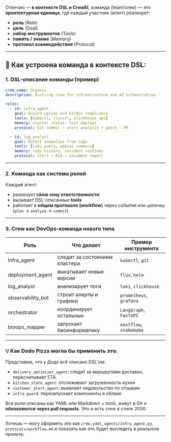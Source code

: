 Отвечаю — **в контексте DSL и CrewAI**, команда (team/crew) — это **архитектурная единица**, где каждый участник (агент) реализует:

* **роль** (Role)
* **цель** (Goal)
* **набор инструментов** (Tools)
* **память / знание** (Memory)
* **протокол взаимодействия** (Protocol)

---

## 🧩 Как устроена команда в контексте DSL:

### 1. **DSL-описание команды** (пример)

```yaml
crew_name: Organix
description: Evolving crew for infrastructure and AI orchestration

roles:
  - id: infra_agent
    goal: Ensure uptime and GitOps compliance
    tools: [kubectl, fluxctl, clickhouse_api]
    memory: cluster_status, last_deploys
    protocol: Git commit → alert analysis → patch → PR

  - id: log_analyst
    goal: Detect anomalies from logs
    tools: [loki_query, openai_summary]
    memory: logs_history, incident_routines
    protocol: alert → RCA → incident report
```

---

### 2. **Команда как система ролей**

Каждый агент:

* реализует **свою зону ответственности**
* вызывает DSL-описанные **tools**
* работает в **общем протоколе (workflow)** через события или цепочку (`plan` → `analyze` → `commit`)

---

### 3. **Crew как DevOps-команда нового типа**

| Роль               | Что делает                    | Пример инструмента      |
| ------------------ | ----------------------------- | ----------------------- |
| infra\_agent       | следит за состоянием кластера | `kubectl`, `git`        |
| deployment\_agent  | выкатывает новые версии       | `flux`, `helm`          |
| log\_analyst       | анализирует логи              | `loki`, `clickhouse`    |
| observability\_bot | строит алерты и графики       | `prometheus`, `grafana` |
| orchestrator       | координирует остальных        | `LangGraph`, `FastAPI`  |
| bioops\_mapper     | запускает биоинформатику      | `nextflow`, `snakemake` |

---

### 💡 Как Dodo Pizza могла бы применить это:

Представим, что у Додо всё описано DSL'ом:

* `delivery_optimizer_agent`: следит за маршрутами доставки, пересчитывает ETA
* `kitchen_state_agent`: отслеживает загруженность кухни
* `customer_alert_agent`: выявляет недовольство по отзывам
* `infra_guard`: перезапускает компоненты в облаке

Все роли описаны как YAML или Markdown + tools, живут в Git и **обновляются через pull requests**. Это и есть crew в стиле 2030.

---

Хочешь — могу оформить это как `crew.yaml`, `agents/infra_agent.py`, `protocols/workflow.md` и показать как это будет выглядеть в реальном проекте.
